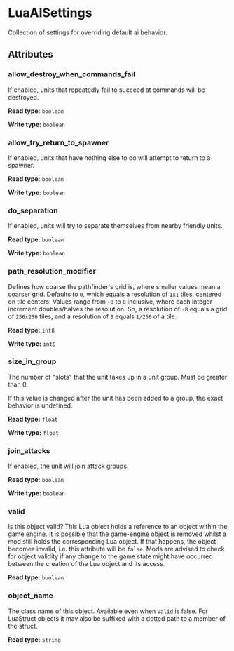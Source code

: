 # LuaAISettings

Collection of settings for overriding default ai behavior.

## Attributes

### allow_destroy_when_commands_fail

If enabled, units that repeatedly fail to succeed at commands will be destroyed.

**Read type:** `boolean`

**Write type:** `boolean`

### allow_try_return_to_spawner

If enabled, units that have nothing else to do will attempt to return to a spawner.

**Read type:** `boolean`

**Write type:** `boolean`

### do_separation

If enabled, units will try to separate themselves from nearby friendly units.

**Read type:** `boolean`

**Write type:** `boolean`

### path_resolution_modifier

Defines how coarse the pathfinder's grid is, where smaller values mean a coarser grid. Defaults to `0`, which equals a resolution of `1x1` tiles, centered on tile centers. Values range from `-8` to `8` inclusive, where each integer increment doubles/halves the resolution. So, a resolution of `-8` equals a grid of `256x256` tiles, and a resolution of `8` equals `1/256` of a tile.

**Read type:** `int8`

**Write type:** `int8`

### size_in_group

The number of "slots" that the unit takes up in a unit group. Must be greater than 0.

If this value is changed after the unit has been added to a group, the exact behavior is undefined.

**Read type:** `float`

**Write type:** `float`

### join_attacks

If enabled, the unit will join attack groups.

**Read type:** `boolean`

**Write type:** `boolean`

### valid

Is this object valid? This Lua object holds a reference to an object within the game engine. It is possible that the game-engine object is removed whilst a mod still holds the corresponding Lua object. If that happens, the object becomes invalid, i.e. this attribute will be `false`. Mods are advised to check for object validity if any change to the game state might have occurred between the creation of the Lua object and its access.

**Read type:** `boolean`

### object_name

The class name of this object. Available even when `valid` is false. For LuaStruct objects it may also be suffixed with a dotted path to a member of the struct.

**Read type:** `string`

